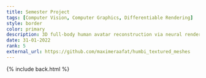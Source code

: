 ```yaml
---
title: Semester Project
tags: [Computer Vision, Computer Graphics, Differentiable Rendering]
style: border
color: primary
description: 3D full-body human avatar reconstruction via neural rendering
date: 31-01-2022
rank: 5
external_url: https://github.com/maximeraafat/humbi_textured_meshes
---
```


{% include back.html %}
